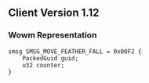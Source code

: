## Client Version 1.12

### Wowm Representation
```rust,ignore
smsg SMSG_MOVE_FEATHER_FALL = 0x00F2 {
    PackedGuid guid;    
    u32 counter;    
}

```
